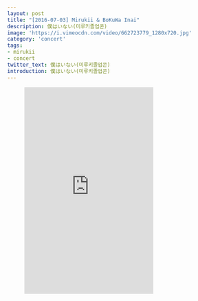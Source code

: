 ```yaml
---
layout: post
title: "[2016-07-03] Mirukii & BoKuWa Inai"
description: 僕はいない(미루키졸업콘)
image: 'https://i.vimeocdn.com/video/662723779_1280x720.jpg'
category: 'concert'
tags:
- mirukii
- concert
twitter_text: 僕はいない(미루키졸업콘)
introduction: 僕はいない(미루키졸업콘)
---
```

<figure class="video_container">
<iframe src="https://player.vimeo.com/video/239683848" height="480" frameborder="0" webkitallowfullscreen mozallowfullscreen allowfullscreen></iframe>
</figure>
